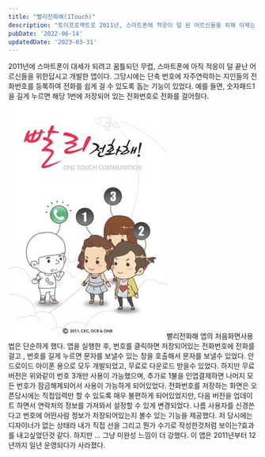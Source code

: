 ```yaml
---
title: "빨리전화해(1Touch)"
description: "토이프로젝트로 2011년, 스마트폰에 적응이 덜 된 어르신들을 위해 이제는 역사속으로 사라진 단축번호 앱을 개발했다. 생각보다 수익이 엄청..."
pubDate: '2022-06-14'
updatedDate: '2023-03-31'
---
```


2011년에 스마트폰이 대세가 되려고 꿈틀되던 무렵, 스마트폰에 아직 적응이 덜 끝난 어르신들을 위한답시고 개발한 앱이다. 그당시에는 단축 번호에 자주연락하는 지인들의 전화번호를 등록하여 전화를 쉽게 걸 수 있도록 돕는 기능이 있었다. 예를 들면, 숫자패드1을 길게 누르면 해당 1번에 저장되어 있는 전화번호로 전화를 걸어줬다.
![빨리전화해 앱의 처음화면](/content/images/2022/06/339F2928-4C48-48FE-951E-C3EF4AD4255E_4_5005_c.jpeg)빨리전화해 앱의 처음화면사용법은 단순하게 했다. 앱을 실행한 후, 번호를 클릭하면 저장되어있는 전화번호에 전화를 걸고 , 번호를 길게 누르면 문자를 보낼수 있는 창을 호출해서 문자를 보낼수 있었다. 안드로이드 아이폰 용으로 모두 개발되었고, 무료로 다운로드 받을수 있었다.
하지만 무료버전은 위와같이 번호 3개만 사용이 가능했으며, 추가로 1불을 인앱결제하면 나머지 모든 번호가 잠금해제되어서 사용이 가능하게 되어있었다.
전화번호를 저장하는 화면은 오픈당시에는 직접입력만 할 수 있도록 매우 불편하게 되어있었지만, 다음 버전을 업데이트 하면서 연락처의 정보를 가져와서 설정할 수 있게 변경되었다.
나름 사용자를 신경쓴다고 번호에 어떤사람 정보가 저장되어있는지 볼수 있는 기능을 제공했다.
저 당시에는 디자이너가 없는 상태라 내가 직접 선을 그리고 뭔가 수기로 작성한것처럼 보이는?효과를 내고싶었던것 같다. 하지만 … 그냥 미완성 느낌이 더 강했다.
이 앱은 2011년부터 12년까지 일년 운영되다가 사라졌다.